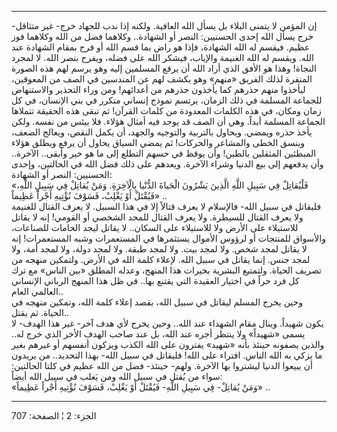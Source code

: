 ------------------------------------------------------------------------

إن المؤمن لا يتمنى البلاء بل يسأل الله العافية. ولكنه إذا ندب للجهاد
خرج- غير متثاقل- خرج يسأل الله إحدى الحسنيين: النصر أو الشهادة.. وكلاهما
فضل من الله وكلاهما فوز عظيم. فيقسم له الله الشهادة، فإذا هو راض بما قسم
الله أو فرح بمقام الشهادة عند الله. ويقسم له الله الغنيمة والإياب، فيشكر
الله على فضله، ويفرح بنصر الله. لا لمجرد النجاة! وهذا هو الأفق الذي أراد
الله أن يرفع المسلمين إليه وهو يرسم لهم هذه الصورة المنفرة لذلك الفريق
«منهم» وهو يكشف لهم عن المندسين في الصف من المعوقين، ليأخذوا منهم حذرهم
كما يأخذون حذرهم من أعدائهم! ومن وراء التحذير والاستنهاض للجماعة المسلمة
في ذلك الزمان، يرتسم نموذج إنساني متكرر في بني الإنسان، في كل زمان
ومكان، في هذه الكلمات المعدودة من كلمات القرآن! ثم تبقى هذه الحقيقة
تتملاها الجماعة المسلمة أبداً. وهي أن الصف قد يوجد فيه أمثال هؤلاء. فلا
ييئس من نفسه. ولكن يأخذ حذره ويمضي. ويحاول بالتربية والتوجيه والجهد، أن
يكمل النقص، ويعالج الضعف، وينسق الخطى والمشاعر والحركات! ثم يمضي السياق
يحاول أن يرفع ويطلق هؤلاء المبطئين المثقلين بالطين! وأن يوقظ في حسهم
التطلع إلى ما هو خير وأبقى.. الآخرة.. وأن يدفعهم إلى بيع الدنيا وشراء
الآخرة. ويعدهم على ذلك فضل الله في الحالتين، وإحدى الحسنيين: النصر أو
الشهادة:  
«فَلْيُقاتِلْ فِي سَبِيلِ اللَّهِ الَّذِينَ يَشْرُونَ الْحَياةَ الدُّنْيا بِالْآخِرَةِ. وَمَنْ يُقاتِلْ فِي
سَبِيلِ اللَّهِ، فَيُقْتَلْ أَوْ يَغْلِبْ، فَسَوْفَ نُؤْتِيهِ أَجْراً عَظِيماً» ..  
فليقاتل في سبيل الله- فالإسلام لا يعرف قتالاً إلا في هذا السبيل. لا يعرف
القتال للغنيمة ولا يعرف القتال للسيطرة. ولا يعرف القتال للمجد الشخصي أو
القومي! إنه لا يقاتل للاستيلاء على الأرض ولا للاستيلاء على السكان.. لا
يقاتل ليجد الخامات للصناعات، والأسواق للمنتجات أو لرؤوس الأموال يستثمرها
في المستعمرات وشبه المستعمرات! إنه لا يقاتل لمجد شخص. ولا لمجد بيت. ولا
لمجد طبقة. ولا لمجد دولة، ولا لمجد أمة، ولا لمجد جنس. إنما يقاتل في سبيل
الله. لإعلاء كلمة الله في الأرض. ولتمكين منهجه من تصريف الحياة. ولتمتيع
البشرية بخيرات هذا المنهج، وعدله المطلق «بين الناس» مع ترك كل فرد حراً في
اختيار العقيدة التي يقتنع بها.. في ظل هذا المنهج الرباني الإنساني
العالمي العام..  
وحين يخرج المسلم ليقاتل في سبيل الله، بقصد إعلاء كلمة الله، وتمكين منهجه
في الحياة. ثم يقتل..  
يكون شهيداً. وينال مقام الشهداء عند الله.. وحين يخرج لأي هدف آخر- غير هذا
الهدف- لا يسمى «شهيداً» ولا ينتظر أجره عند الله، بل عند صاحب الهدف الأخر
الذي خرج له.. والذين يصفونه حينئذ بأنه «شهيد» يفترون على الله الكذب
ويزكون أنفسهم أو غيرهم بغير ما يزكي به الله الناس. افتراء على الله!
فليقاتل في سبيل الله- بهذا التحديد.. من يريدون أن يبيعوا الدنيا ليشتروا
بها الآخرة. ولهم- حينئذ- فضل من الله عظيم في كلتا الحالتين: سواء من يُقتل
في سبيل الله ومن يَغلب في سبيل الله أيضاً:  
«وَمَنْ يُقاتِلْ- فِي سَبِيلِ اللَّهِ- فَيُقْتَلْ أَوْ يَغْلِبْ، فَسَوْفَ نُؤْتِيهِ أَجْراً عَظِيماً» ..

------------------------------------------------------------------------

الجزء: 2 ¦ الصفحة: 707
